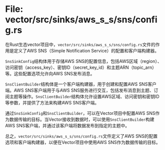 # File: vector/src/sinks/aws_s_s/sns/config.rs

在Rust生态vector项目中，`vector/src/sinks/aws_s_s/sns/config.rs`文件的作用是定义了AWS SNS（Simple Notification Service）的配置和客户端构建器。

`SnsSinkConfig`结构体用于存储AWS SNS的配置信息，包括AWS区域（region）、访问密钥（access_key）、密钥ID（secret_key_id）和主题ARN（topic_arn）等。这些配置选项允许向AWS SNS发布消息。

`SnsClientBuilder`结构体是一个客户端构建器，用于创建和配置AWS SNS客户端。AWS SNS客户端用于与AWS SNS服务进行交互，包括发布消息到主题、订阅主题等操作。`SnsClientBuilder`结构体允许设置AWS区域、访问密钥和密钥ID等参数，并提供了方法来构建AWS SNS客户端。

通过`SnsSinkConfig`和`SnsClientBuilder`，可以在Vector项目中配置AWS SNS作为数据传输的目标。当Vector接收到数据时，可以使用`SnsClientBuilder`构建AWS SNS客户端，并通过该客户端将数据发布到指定的主题中。

总之，`vector/src/sinks/aws_s_s/sns/config.rs`文件定义了AWS SNS的配置选项和客户端构建器，以便在Vector项目中使用AWS SNS作为数据传输的目标。

